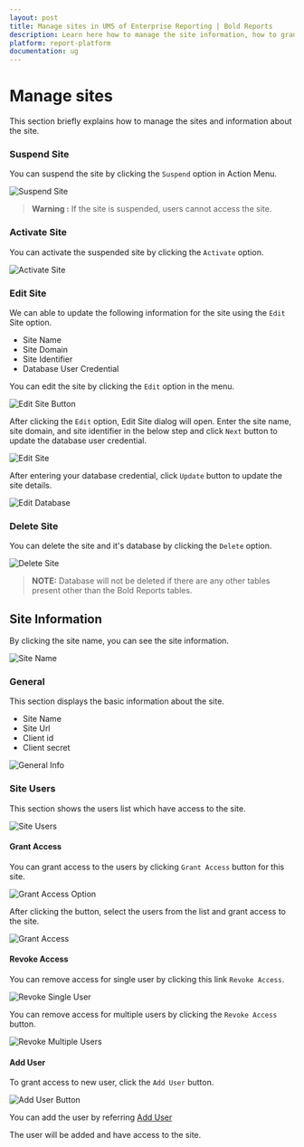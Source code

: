 ```yaml
---
layout: post
title: Manage sites in UMS of Enterprise Reporting | Bold Reports
description: Learn here how to manage the site information, how to grant and revoke access to the site users and more in Enterprise Bold Reports. 
platform: report-platform
documentation: ug
---
```


# Manage sites

This section briefly explains how to manage the sites and information about the site.

### Suspend Site

You can suspend the site by clicking the `Suspend` option in Action Menu.

![Suspend Site](/static/assets/on-premise/images/tenant-management/suspend-site.png)

> **Warning :** If the site is suspended, users cannot access the site.

### Activate Site

You can activate the suspended site by clicking the `Activate` option.

![Activate Site](/static/assets/on-premise/images/tenant-management/activate-site.png)

### Edit Site

We can able to update the following information for the site using the `Edit` Site option.

* Site Name
* Site Domain
* Site Identifier
* Database User Credential

You can edit the site by clicking the `Edit` option in the menu.

![Edit Site Button](/static/assets/on-premise/images/tenant-management/edit-site-button.png)

After clicking the `Edit` option, Edit Site dialog will open. Enter the site name, site domain, and site identifier in the below step and click `Next` button to update the database user credential.

![Edit Site](/static/assets/on-premise/images/tenant-management/edit-site.png)

After entering your database credential, click `Update` button to update the site details.

![Edit Database](/static/assets/on-premise/images/tenant-management/edit-database.png)

### Delete Site

You can delete the site and it's database by clicking the `Delete` option.

![Delete Site](/static/assets/on-premise/images/tenant-management/delete-site.png)

> **NOTE:** Database will not be deleted if there are any other tables present other than the Bold Reports tables.

## Site Information

By clicking the site name, you can see the site information.

![Site Name](/static/assets/on-premise/images/tenant-management/site-name.png)

### General

This section displays the basic information about the site.

* Site Name
* Site Url
* Client id
* Client secret

![General Info](/static/assets/on-premise/images/tenant-management/general-site-info.png)

### Site Users 

This section shows the users list which have access to the site.

![Site Users](/static/assets/on-premise/images/tenant-management/site-users.png)

#### Grant Access

You can grant access to the users by clicking `Grant Access` button for this site.

![Grant Access Option](/static/assets/on-premise/images/tenant-management/grant-access-button.png)

After clicking the button, select the users from the list and grant access to the site.

![Grant Access](/static/assets/on-premise/images/tenant-management/grant-access.png)

#### Revoke Access

You can remove access for single user by clicking this link `Revoke Access`.

![Revoke Single User](/static/assets/on-premise/images/tenant-management/revoke-single-user.png)

You can remove access for multiple users by clicking the `Revoke Access` button. 

![Revoke Multiple Users](/static/assets/on-premise/images/tenant-management/revoke-multiple-users.png)

#### Add User

To grant access to new user, click the `Add User` button.

![Add User Button](/static/assets/on-premise/images/tenant-management/add-user-button.png)

You can add the user by referring [Add User](./../manage-tenants/manage-users/#add-individual-users)

The user will be added and have access to the site.
